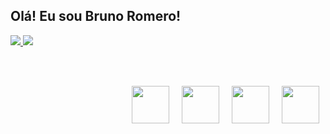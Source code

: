 ## Olá! Eu sou Bruno Romero!

<a href="#">
<img src="https://github-readme-stats.vercel.app/api?username=brunobromero&show_icons=true&count_private=true&theme=github_dark"/>
<img src="https://github-readme-stats.vercel.app/api/top-langs/?username=brunobromero&layout=compact&theme=github_dar"/>
<br><br>
  <div style="display:flex;	justify-content:flex-end;	align-content:center;	width:100%;	height:150px; flex-flow:row wrap; margin:auto">
    <img style="height:60px; margin:10px" src="https://cdn.jsdelivr.net/gh/devicons/devicon/icons/html5/html5-original-wordmark.svg" />
    <img style="height:60px; margin:10px" src="https://cdn.jsdelivr.net/gh/devicons/devicon/icons/css3/css3-original-wordmark.svg" />
    <img style="height:60px; margin:10px" src="https://cdn.jsdelivr.net/gh/devicons/devicon/icons/javascript/javascript-original.svg" />
    <img style="height:60px; margin:10px" src="https://cdn.jsdelivr.net/gh/devicons/devicon/icons/jquery/jquery-original-wordmark.svg" />

  </div>
